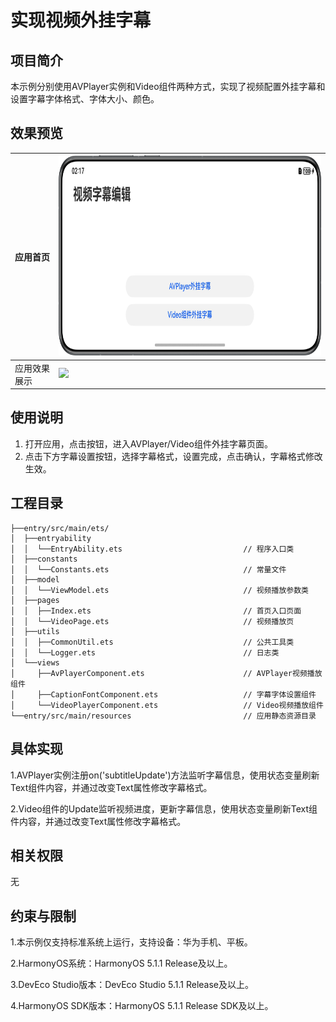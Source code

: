 # 实现视频外挂字幕

## 项目简介

本示例分别使用AVPlayer实例和Video组件两种方式，实现了视频配置外挂字幕和设置字幕字体格式、字体大小、颜色。

## 效果预览

| 应用首页   | <img src="./screenshots/devices/home.jpg" height="320">         |
|:-------|-----------------------------------------------------------------|
| 应用效果展示 | <img src="./screenshots/devices/captionVideo.gif" height="320"> |


## 使用说明
1. 打开应用，点击按钮，进入AVPlayer/Video组件外挂字幕页面。
2. 点击下方字幕设置按钮，选择字幕格式，设置完成，点击确认，字幕格式修改生效。

## 工程目录

```
├──entry/src/main/ets/                              
│  ├──entryability
│  │  └──EntryAbility.ets                           // 程序入口类
│  ├──constants
│  │  └──Constants.ets                              // 常量文件
│  ├──model  
│  │  └──ViewModel.ets                              // 视频播放参数类     
│  ├──pages  
│  │  ├──Index.ets                                  // 首页入口页面           
│  │  └──VideoPage.ets                              // 视频播放页
│  ├──utils                                         
│  │  ├──CommonUtil.ets                             // 公共工具类
│  │  └──Logger.ets                                 // 日志类
│  └──views             
│     ├──AvPlayerComponent.ets                      // AVPlayer视频播放组件
│     ├──CaptionFontComponent.ets                   // 字幕字体设置组件
│     └──VideoPlayerComponent.ets                   // Video视频播放组件
└──entry/src/main/resources                         // 应用静态资源目录
```

## 具体实现

1.AVPlayer实例注册on('subtitleUpdate')方法监听字幕信息，使用状态变量刷新Text组件内容，并通过改变Text属性修改字幕格式。

2.Video组件的Update监听视频进度，更新字幕信息，使用状态变量刷新Text组件内容，并通过改变Text属性修改字幕格式。

## 相关权限

无

## 约束与限制

1.本示例仅支持标准系统上运行，支持设备：华为手机、平板。

2.HarmonyOS系统：HarmonyOS 5.1.1 Release及以上。

3.DevEco Studio版本：DevEco Studio 5.1.1 Release及以上。

4.HarmonyOS SDK版本：HarmonyOS 5.1.1 Release SDK及以上。


